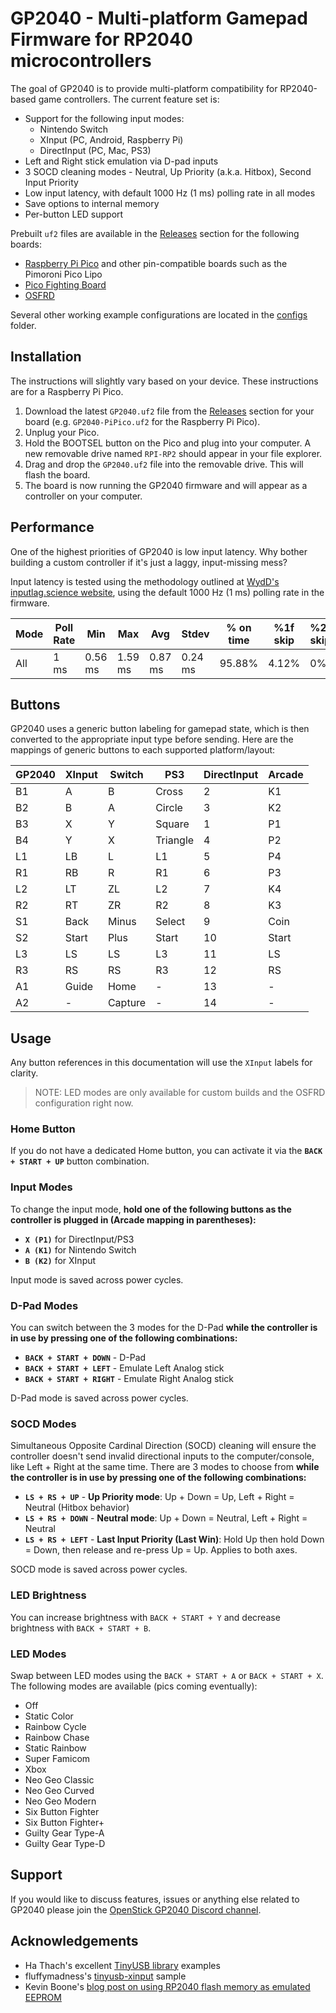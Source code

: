 # GP2040 - Multi-platform Gamepad Firmware for RP2040 microcontrollers

The goal of GP2040 is to provide multi-platform compatibility for RP2040-based game controllers. The current feature set is:

* Support for the following input modes:
  * Nintendo Switch
  * XInput (PC, Android, Raspberry Pi)
  * DirectInput (PC, Mac, PS3)
* Left and Right stick emulation via D-pad inputs
* 3 SOCD cleaning modes - Neutral, Up Priority (a.k.a. Hitbox), Second Input Priority
* Low input latency, with default 1000 Hz (1 ms) polling rate in all modes
* Save options to internal memory
* Per-button LED support

Prebuilt `uf2` files are available in the [Releases](https://github.com/FeralAI/GP2040/releases) section for the following boards:

* [Raspberry Pi Pico](https://github.com/FeralAI/GP2040/tree/main/configs/Pico) and other pin-compatible boards such as the Pimoroni Pico Lipo
* [Pico Fighting Board](https://github.com/FeralAI/GP2040-Config-PicoFightingBoard/tree/ca6659ca678aad4f5fbb2756fdbf6d00782c6cd2)
* [OSFRD](https://github.com/FeralAI/GP2040/tree/main/configs/OSFRD)

Several other working example configurations are located in the [configs](https://github.com/FeralAI/GP2040/tree/main/configs) folder.

## Installation

The instructions will slightly vary based on your device. These instructions are for a Raspberry Pi Pico.

1. Download the latest `GP2040.uf2` file from the [Releases](https://github.com/FeralAI/GP2040/releases) section for your board (e.g. `GP2040-PiPico.uf2` for the Raspberry Pi Pico).
1. Unplug your Pico.
1. Hold the BOOTSEL button on the Pico and plug into your computer. A new removable drive named `RPI-RP2` should appear in your file explorer.
1. Drag and drop the `GP2040.uf2` file into the removable drive. This will flash the board.
1. The board is now running the GP2040 firmware and will appear as a controller on your computer.

## Performance

One of the highest priorities of GP2040 is low input latency. Why bother building a custom controller if it's just a laggy, input-missing mess?

Input latency is tested using the methodology outlined at [WydD's inputlag.science website](https://inputlag.science/controller/methodology), using the default 1000 Hz (1 ms) polling rate in the firmware.

| Mode | Poll Rate | Min | Max | Avg | Stdev | % on time | %1f skip | %2f skip |
| - | - | - | - | - | - | - | - | - |
| All | 1 ms | 0.56 ms | 1.59 ms | 0.87 ms | 0.24 ms | 95.88% | 4.12% | 0% |

## Buttons

GP2040 uses a generic button labeling for gamepad state, which is then converted to the appropriate input type before sending. Here are the mappings of generic buttons to each supported platform/layout:

| GP2040  | XInput | Switch  | PS3          | DirectInput  | Arcade |
| ------- | ------ | ------- | ------------ | ------------ | ------ |
| B1      | A      | B       | Cross        | 2            | K1     |
| B2      | B      | A       | Circle       | 3            | K2     |
| B3      | X      | Y       | Square       | 1            | P1     |
| B4      | Y      | X       | Triangle     | 4            | P2     |
| L1      | LB     | L       | L1           | 5            | P4     |
| R1      | RB     | R       | R1           | 6            | P3     |
| L2      | LT     | ZL      | L2           | 7            | K4     |
| R2      | RT     | ZR      | R2           | 8            | K3     |
| S1      | Back   | Minus   | Select       | 9            | Coin   |
| S2      | Start  | Plus    | Start        | 10           | Start  |
| L3      | LS     | LS      | L3           | 11           | LS     |
| R3      | RS     | RS      | R3           | 12           | RS     |
| A1      | Guide  | Home    | -            | 13           | -      |
| A2      | -      | Capture | -            | 14           | -      |

## Usage

Any button references in this documentation will use the `XInput` labels for clarity.

> NOTE: LED modes are only available for custom builds and the OSFRD configuration right now.

### Home Button

If you do not have a dedicated Home button, you can activate it via the **`BACK + START + UP`** button combination.

### Input Modes

To change the input mode, **hold one of the following buttons as the controller is plugged in (Arcade mapping in parentheses):**

* **`X (P1)`** for DirectInput/PS3
* **`A (K1)`** for Nintendo Switch
* **`B (K2)`** for XInput

Input mode is saved across power cycles.

### D-Pad Modes

You can switch between the 3 modes for the D-Pad **while the controller is in use by pressing one of the following combinations:**

* **`BACK + START + DOWN`** - D-Pad
* **`BACK + START + LEFT`** - Emulate Left Analog stick
* **`BACK + START + RIGHT`** - Emulate Right Analog stick

D-Pad mode is saved across power cycles.

### SOCD Modes

Simultaneous Opposite Cardinal Direction (SOCD) cleaning will ensure the controller doesn't send invalid directional inputs to the computer/console, like Left + Right at the same time. There are 3 modes to choose from **while the controller is in use by pressing one of the following combinations:**

* **`LS + RS + UP`** - **Up Priority mode**: Up + Down = Up, Left + Right = Neutral (Hitbox behavior)
* **`LS + RS + DOWN`** - **Neutral mode**: Up + Down = Neutral, Left + Right = Neutral
* **`LS + RS + LEFT`** - **Last Input Priority (Last Win)**: Hold Up then hold Down = Down, then release and re-press Up = Up. Applies to both axes.

SOCD mode is saved across power cycles.

### LED Brightness

You can increase brightness with `BACK + START + Y` and decrease brightness with `BACK + START + B`.

### LED Modes

Swap between LED modes using the `BACK + START + A` or `BACK + START + X`. The following modes are available (pics coming eventually):

* Off
* Static Color
* Rainbow Cycle
* Rainbow Chase
* Static Rainbow
* Super Famicom
* Xbox
* Neo Geo Classic
* Neo Geo Curved
* Neo Geo Modern
* Six Button Fighter
* Six Button Fighter+
* Guilty Gear Type-A
* Guilty Gear Type-D

## Support

If you would like to discuss features, issues or anything else related to GP2040 please join the [OpenStick GP2040 Discord channel](https://discord.gg/ABQafnty).

## Acknowledgements

* Ha Thach's excellent [TinyUSB library](https://github.com/hathach/tinyusb) examples
* fluffymadness's [tinyusb-xinput](https://github.com/fluffymadness/tinyusb-xinput) sample
* Kevin Boone's [blog post on using RP2040 flash memory as emulated EEPROM](https://kevinboone.me/picoflash.html)
